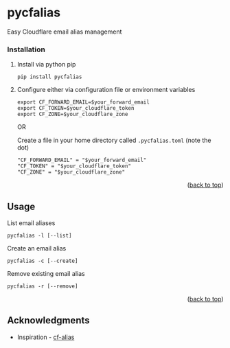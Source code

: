 # pycfalias
Easy Cloudflare email alias management

### Installation

1. Install via python pip
   ```
   pip install pycfalias
   ```
2. Configure either via configuration file or environment variables
   ```
   export CF_FORWARD_EMAIL=$your_forward_email
   export CF_TOKEN=$your_cloudflare_token
   export CF_ZONE=$your_cloudflare_zone
   ``` 
   OR

   Create a file in your home directory called ```.pycfalias.toml``` (note the dot)
   ```
   "CF_FORWARD_EMAIL" = "$your_forward_email"
   "CF_TOKEN" = "$your_cloudflare_token"
   "CF_ZONE" = "$your_cloudflare_zone"
   ```

<p align="right">(<a href="#readme-top">back to top</a>)</p>


<!-- USAGE EXAMPLES -->
## Usage

List email aliases
```
pycfalias -l [--list]
```

Create an email alias
```
pycfalias -c [--create]
```

Remove existing email alias
```
pycfalias -r [--remove]
```


<p align="right">(<a href="#readme-top">back to top</a>)</p>


<!-- ACKNOWLEDGMENTS -->
## Acknowledgments

* Inspiration - [cf-alias](https://github.com/dustinblackman/cf-alias)


